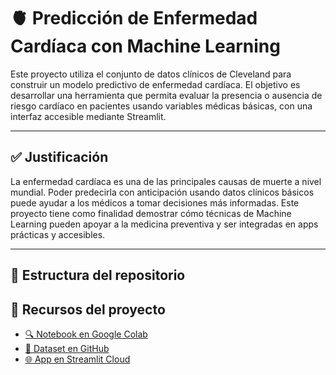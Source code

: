 # 🫀 Predicción de Enfermedad Cardíaca con Machine Learning

Este proyecto utiliza el conjunto de datos clínicos de Cleveland para construir un modelo predictivo de enfermedad cardíaca. El objetivo es desarrollar una herramienta que permita evaluar la presencia o ausencia de riesgo cardíaco en pacientes usando variables médicas básicas, con una interfaz accesible mediante Streamlit.

---

## ✅ Justificación

La enfermedad cardíaca es una de las principales causas de muerte a nivel mundial. Poder predecirla con anticipación usando datos clínicos básicos puede ayudar a los médicos a tomar decisiones más informadas. Este proyecto tiene como finalidad demostrar cómo técnicas de Machine Learning pueden apoyar a la medicina preventiva y ser integradas en apps prácticas y accesibles.

---

## 📁 Estructura del repositorio
## 🔗 Recursos del proyecto

- [🔍 Notebook en Google Colab](https://colab.research.google.com/drive/1i3876AV1c8hCbnVVztXwQNNN-xg1wRBx?usp=sharing)
- [📂 Dataset en GitHub](https://raw.githubusercontent.com/danjhoblanco/Grupo2_ML/main/cleveland_dataset.csv)
- [🌐 App en Streamlit Cloud](https://grupo2-app.streamlit.app/)


